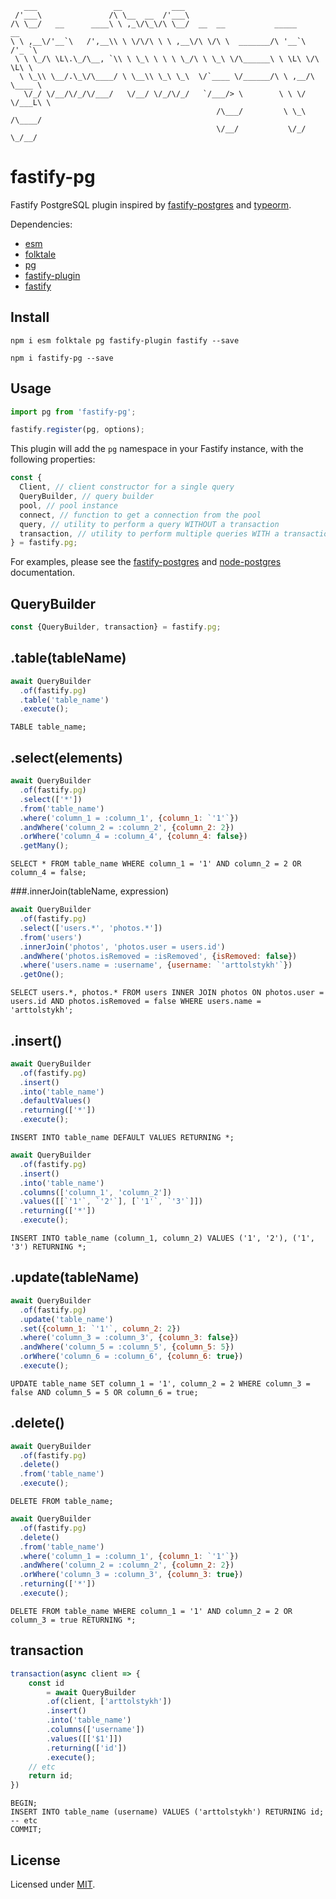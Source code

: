 ```
   ___                 __           ___                                       
 /'___\               /\ \__  __  /'___\                                      
/\ \__/   __      ____\ \ ,_\/\_\/\ \__/  __  __           _____      __      
\ \ ,__\/'__`\   /',__\\ \ \/\/\ \ \ ,__\/\ \/\ \  _______/\ '__`\  /'_ `\    
 \ \ \_/\ \L\.\_/\__, `\\ \ \_\ \ \ \ \_/\ \ \_\ \/\______\ \ \L\ \/\ \L\ \   
  \ \_\\ \__/.\_\/\____/ \ \__\\ \_\ \_\  \/`____ \/______/\ \ ,__/\ \____ \  
   \/_/ \/__/\/_/\/___/   \/__/ \/_/\/_/   `/___/> \        \ \ \/  \/___L\ \ 
                                              /\___/         \ \_\    /\____/ 
                                              \/__/           \/_/    \_/__/  
```
# fastify-pg
Fastify PostgreSQL plugin inspired by [fastify-postgres](https://github.com/fastify/fastify-postgres) and [typeorm](https://github.com/typeorm/typeorm).

Dependencies: 
 - [esm](https://github.com/standard-things/esm)
 - [folktale](https://github.com/origamitower/folktale)
 - [pg](https://github.com/brianc/node-postgres)
 - [fastify-plugin](https://github.com/fastify/fastify-plugin)
 - [fastify](https://github.com/fastify/fastify)

## Install

```
npm i esm folktale pg fastify-plugin fastify --save
```

```
npm i fastify-pg --save
```

## Usage
```js
import pg from 'fastify-pg';
```

```js
fastify.register(pg, options);
```

This plugin will add the `pg` namespace in your Fastify instance, with the following properties:

```js
const {
  Client, // client constructor for a single query
  QueryBuilder, // query builder
  pool, // pool instance
  connect, // function to get a connection from the pool
  query, // utility to perform a query WITHOUT a transaction
  transaction, // utility to perform multiple queries WITH a transaction
} = fastify.pg;
```

For examples, please see the [fastify-postgres](https://github.com/fastify/fastify-postgres/blob/master/README.md) and [node-postgres](https://node-postgres.com/) documentation.

## QueryBuilder

```js
const {QueryBuilder, transaction} = fastify.pg;
```

## .table(tableName)

```js
await QueryBuilder
  .of(fastify.pg)
  .table('table_name')
  .execute();
```

```
TABLE table_name;
```

## .select(elements)

```js
await QueryBuilder
  .of(fastify.pg)
  .select(['*'])
  .from('table_name')
  .where('column_1 = :column_1', {column_1: `'1'`})
  .andWhere('column_2 = :column_2', {column_2: 2})
  .orWhere('column_4 = :column_4', {column_4: false})
  .getMany();
```

```
SELECT * FROM table_name WHERE column_1 = '1' AND column_2 = 2 OR column_4 = false;
```

###.innerJoin(tableName, expression)

```js
await QueryBuilder
  .of(fastify.pg)
  .select(['users.*', 'photos.*'])
  .from('users')
  .innerJoin('photos', 'photos.user = users.id')
  .andWhere('photos.isRemoved = :isRemoved', {isRemoved: false})
  .where('users.name = :username', {username: `'arttolstykh'`})
  .getOne();
```

```
SELECT users.*, photos.* FROM users INNER JOIN photos ON photos.user = users.id AND photos.isRemoved = false WHERE users.name = 'arttolstykh';
```

## .insert()

```js
await QueryBuilder
  .of(fastify.pg)
  .insert()
  .into('table_name')
  .defaultValues()
  .returning(['*'])
  .execute();
```

```
INSERT INTO table_name DEFAULT VALUES RETURNING *;
```

```js
await QueryBuilder
  .of(fastify.pg)
  .insert()
  .into('table_name')
  .columns(['column_1', 'column_2'])
  .values([[`'1'`, `'2'`], [`'1'`, `'3'`]])
  .returning(['*'])
  .execute();
```

```
INSERT INTO table_name (column_1, column_2) VALUES ('1', '2'), ('1', '3') RETURNING *;
```

## .update(tableName)

```js
await QueryBuilder
  .of(fastify.pg)
  .update('table_name')
  .set({column_1: `'1'`, column_2: 2})
  .where('column_3 = :column_3', {column_3: false})
  .andWhere('column_5 = :column_5', {column_5: 5})
  .orWhere('column_6 = :column_6', {column_6: true})
  .execute();
```

```
UPDATE table_name SET column_1 = '1', column_2 = 2 WHERE column_3 = false AND column_5 = 5 OR column_6 = true;
```

## .delete()

```js
await QueryBuilder
  .of(fastify.pg)
  .delete()
  .from('table_name')
  .execute();
```

```
DELETE FROM table_name;
```

```js
await QueryBuilder
  .of(fastify.pg)
  .delete()
  .from('table_name')
  .where('column_1 = :column_1', {column_1: `'1'`})
  .andWhere('column_2 = :column_2', {column_2: 2})
  .orWhere('column_3 = :column_3', {column_3: true})
  .returning(['*'])
  .execute();
```

```
DELETE FROM table_name WHERE column_1 = '1' AND column_2 = 2 OR column_3 = true RETURNING *;
```

## transaction

```js
transaction(async client => {
    const id 
        = await QueryBuilder
        .of(client, ['arttolstykh'])
        .insert()
        .into('table_name')
        .columns(['username'])
        .values([['$1']])
        .returning(['id'])
        .execute();
    // etc
    return id;
})
```

```
BEGIN;
INSERT INTO table_name (username) VALUES ('arttolstykh') RETURNING id;
-- etc
COMMIT;
```

## License

Licensed under [MIT](./LICENSE).